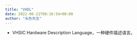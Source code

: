 ```yaml
---
title: "VHDL"
date: 2022-06-21T00:16:54+08:00
author: "糸色先生"
---
```


- VHSIC Hardware Description Language，一种硬件描述语言。